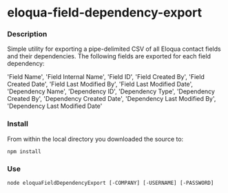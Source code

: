 # eloqua-field-dependency-export

### Description
Simple utility for exporting a pipe-delimited CSV of all Eloqua contact fields and their dependencies. The following fields are exported for each field dependency: 

'Field Name',
'Field Internal Name',
'Field ID',
'Field Created By',
'Field Created Date',
'Field Last Modified By',
'Field Last Modified Date',
'Dependency Name',
'Dependency ID',
'Dependency Type',
'Dependency Created By',
'Dependency Created Date',
'Dependency Last Modified By',
'Dependency Last Modified Date'

### Install
From within the local directory you downloaded the source to:
```
npm install
```

### Use
```
node eloquaFieldDependencyExport [-COMPANY] [-USERNAME] [-PASSWORD]
```


